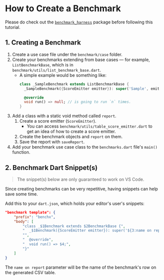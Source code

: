 # How to Create a Benchmark

Please do check out the [`benchmark_harness`][benchmark_harness] package before following this tutorial.


[benchmark_harness]: https://pub.dev/packages/benchmark_harness

## 1. Creating a Benchmark

1. Create a use case file under the `benchmark/case` folder.
1. Create your benchmarks extending from base cases &mdash; for example, `ListBenchmarkBase`, which is in `benchmark/utils/list_benchmark_base.dart`. 
   - A simple example would be something like:
       ```dart
       class _SampleBenchmark extends ListBenchmarkBase {
         _SampleBenchmark({ScoreEmitter emitter}): super('Sample', emitter: emitter);

         @override
         void run() => null; // is going to run `n` times.
       }
       ```
1. Add a class with a static void method called `report`.
   1. Create a score emitter (`ScoreEmitter`).
       - You can access `benchmark/utils/table_score_emitter.dart` to get an idea of how to create a score emitter.
   1. Create the benchmark objects and `report` on them.
   1. Save the report with `saveReport`.
1. Add your benchmark use case class to the `benchmarks.dart` file's `main()` function.

## 2. Benchmark Dart Snippet(s)

> The snippet(s) below are only guaranteed to work on VS Code.

Since creating benchmarks can be very repetitive, having snippets can help save some time.

Add this to your `dart.json`, which holds your editor's user's snippets:

```json
"benchmark template": {
    "prefix": "benchx",
    "body": [
        "class _$1Benchmark extends $2BenchmarkBase {",
        "  _$1Benchmark({ScoreEmitter emitter}): super('${3:name on report}', emitter: emitter);",
        "",
        "  @override",
        "  void run() => $4;",
        "}"
    ]
}
```

The `name on report` parameter will be the name of the benchmark's row on the generated CSV table.